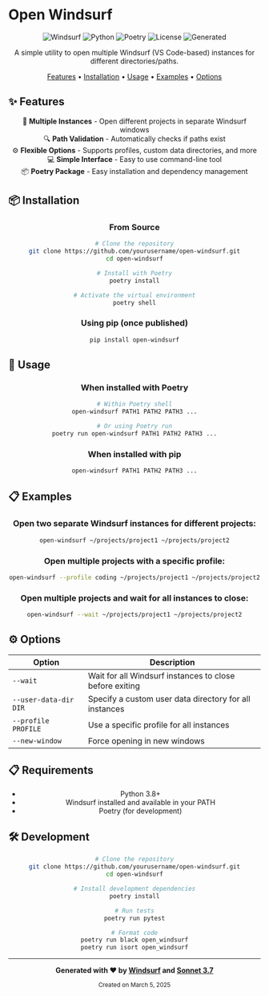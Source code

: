 # Open Windsurf

<div align="center">

![Windsurf](https://img.shields.io/badge/Windsurf-IDE-007ACC?style=for-the-badge&logo=visual-studio-code&logoColor=white)
![Python](https://img.shields.io/badge/Python-3.8+-3776AB?style=for-the-badge&logo=python&logoColor=white)
![Poetry](https://img.shields.io/badge/Poetry-Package-60A5FA?style=for-the-badge&logo=poetry&logoColor=white)
![License](https://img.shields.io/badge/License-MIT-green.svg?style=for-the-badge)
![Generated](https://img.shields.io/badge/Generated_by-Sonnet_3.7-FF5A00?style=for-the-badge&logo=codeium&logoColor=white)

A simple utility to open multiple Windsurf (VS Code-based) instances for different directories/paths.

[Features](#features) •
[Installation](#installation) •
[Usage](#usage) •
[Examples](#examples) •
[Options](#options)

</div>

## ✨ Features

<div align="center">

🚀 **Multiple Instances** - Open different projects in separate Windsurf windows  
🔍 **Path Validation** - Automatically checks if paths exist  
⚙️ **Flexible Options** - Supports profiles, custom data directories, and more  
💻 **Simple Interface** - Easy to use command-line tool  
📦 **Poetry Package** - Easy installation and dependency management

</div>

## 📦 Installation

<div align="center">

### From Source

```bash
# Clone the repository
git clone https://github.com/yourusername/open-windsurf.git
cd open-windsurf

# Install with Poetry
poetry install

# Activate the virtual environment
poetry shell
```

### Using pip (once published)

```bash
pip install open-windsurf
```

</div>

## 🚀 Usage

<div align="center">

### When installed with Poetry

```bash
# Within Poetry shell
open-windsurf PATH1 PATH2 PATH3 ...

# Or using Poetry run
poetry run open-windsurf PATH1 PATH2 PATH3 ...
```

### When installed with pip

```bash
open-windsurf PATH1 PATH2 PATH3 ...
```

</div>

## 📋 Examples

<div align="center">

### Open two separate Windsurf instances for different projects:

```bash
open-windsurf ~/projects/project1 ~/projects/project2
```

### Open multiple projects with a specific profile:

```bash
open-windsurf --profile coding ~/projects/project1 ~/projects/project2
```

### Open multiple projects and wait for all instances to close:

```bash
open-windsurf --wait ~/projects/project1 ~/projects/project2
```

</div>

## ⚙️ Options

<div align="center">

| Option | Description |
|--------|-------------|
| `--wait` | Wait for all Windsurf instances to close before exiting |
| `--user-data-dir DIR` | Specify a custom user data directory for all instances |
| `--profile PROFILE` | Use a specific profile for all instances |
| `--new-window` | Force opening in new windows |

</div>

## 📋 Requirements

<div align="center">

- Python 3.8+
- Windsurf installed and available in your PATH
- Poetry (for development)

</div>

## 🛠️ Development

<div align="center">

```bash
# Clone the repository
git clone https://github.com/yourusername/open-windsurf.git
cd open-windsurf

# Install development dependencies
poetry install

# Run tests
poetry run pytest

# Format code
poetry run black open_windsurf
poetry run isort open_windsurf
```

</div>

---

<div align="center">

**Generated with ❤️ by [Windsurf](https://codeium.com/windsurf) and [Sonnet 3.7](https://codeium.com/sonnet)**

<sub>Created on March 5, 2025</sub>

</div>
